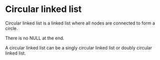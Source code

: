 # Circular linked list

Circular linked list is a linked list where all nodes are connected to form a circle.

There is no NULL at the end. 

A circular linked list can be a singly circular linked list or doubly circular linked list.
